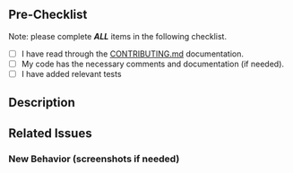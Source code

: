 ## Pre-Checklist

Note: please complete **_ALL_** items in the following checklist.

- [ ] I have read through the [CONTRIBUTING.md](../CONTRIBUTING.md) documentation.
- [ ] My code has the necessary comments and documentation (if needed).
- [ ] I have added relevant tests

## Description
<!--
Describe what this PR does and what problems it tries to solve in a few sentences.
-->

## Related Issues
<!--
Will this PR close any open issues? If yes, would you please mention the issue(s) here?
-->

### New Behavior (screenshots if needed)
<!--
Describe the newly updated behavior, if relevant.
-->
